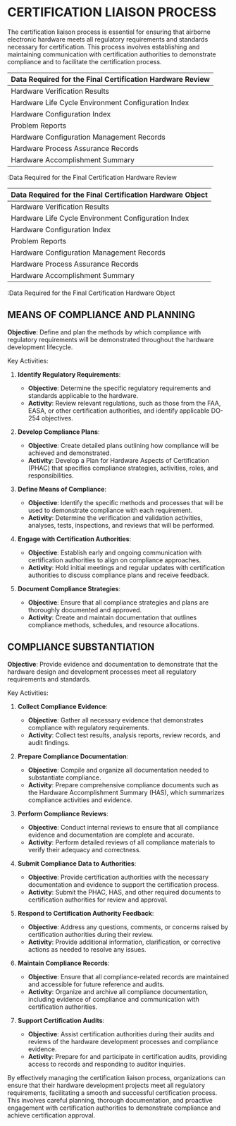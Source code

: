 # CERTIFICATION LIAISON PROCESS

The certification liaison process is essential for ensuring that airborne electronic hardware meets all regulatory requirements and standards necessary for certification. This process involves establishing and maintaining communication with certification authorities to demonstrate compliance and to facilitate the certification process.

| Data Required for the Final Certification Hardware Review |
|:----------------------------------------------------------|
| Hardware Verification Results                             |
| Hardware Life Cycle Environment Configuration Index       |
| Hardware Configuration Index                              |
| Problem Reports                                           |
| Hardware Configuration Management Records                 |
| Hardware Process Assurance Records                        |
| Hardware Accomplishment Summary                           |
:Data Required for the Final Certification Hardware Review

| Data Required for the Final Certification Hardware Object |
|:----------------------------------------------------------|
| Hardware Verification Results                             |
| Hardware Life Cycle Environment Configuration Index       |
| Hardware Configuration Index                              |
| Problem Reports                                           |
| Hardware Configuration Management Records                 |
| Hardware Process Assurance Records                        |
| Hardware Accomplishment Summary                           |
:Data Required for the Final Certification Hardware Object

## MEANS OF COMPLIANCE AND PLANNING

**Objective**: Define and plan the methods by which compliance with regulatory requirements will be demonstrated throughout the hardware development lifecycle.

Key Activities:

1. **Identify Regulatory Requirements**:

   - **Objective**: Determine the specific regulatory requirements and standards applicable to the hardware.
   - **Activity**: Review relevant regulations, such as those from the FAA, EASA, or other certification authorities, and identify applicable DO-254 objectives.

2. **Develop Compliance Plans**:

   - **Objective**: Create detailed plans outlining how compliance will be achieved and demonstrated.
   - **Activity**: Develop a Plan for Hardware Aspects of Certification (PHAC) that specifies compliance strategies, activities, roles, and responsibilities.

3. **Define Means of Compliance**:

   - **Objective**: Identify the specific methods and processes that will be used to demonstrate compliance with each requirement.
   - **Activity**: Determine the verification and validation activities, analyses, tests, inspections, and reviews that will be performed.

4. **Engage with Certification Authorities**:

   - **Objective**: Establish early and ongoing communication with certification authorities to align on compliance approaches.
   - **Activity**: Hold initial meetings and regular updates with certification authorities to discuss compliance plans and receive feedback.

5. **Document Compliance Strategies**:

   - **Objective**: Ensure that all compliance strategies and plans are thoroughly documented and approved.
   - **Activity**: Create and maintain documentation that outlines compliance methods, schedules, and resource allocations.

## COMPLIANCE SUBSTANTIATION

**Objective**: Provide evidence and documentation to demonstrate that the hardware design and development processes meet all regulatory requirements and standards.

Key Activities:

1. **Collect Compliance Evidence**:

   - **Objective**: Gather all necessary evidence that demonstrates compliance with regulatory requirements.
   - **Activity**: Collect test results, analysis reports, review records, and audit findings.

2. **Prepare Compliance Documentation**:

   - **Objective**: Compile and organize all documentation needed to substantiate compliance.
   - **Activity**: Prepare comprehensive compliance documents such as the Hardware Accomplishment Summary (HAS), which summarizes compliance activities and evidence.

3. **Perform Compliance Reviews**:

   - **Objective**: Conduct internal reviews to ensure that all compliance evidence and documentation are complete and accurate.
   - **Activity**: Perform detailed reviews of all compliance materials to verify their adequacy and correctness.

4. **Submit Compliance Data to Authorities**:

   - **Objective**: Provide certification authorities with the necessary documentation and evidence to support the certification process.
   - **Activity**: Submit the PHAC, HAS, and other required documents to certification authorities for review and approval.

5. **Respond to Certification Authority Feedback**:

   - **Objective**: Address any questions, comments, or concerns raised by certification authorities during their review.
   - **Activity**: Provide additional information, clarification, or corrective actions as needed to resolve any issues.

6. **Maintain Compliance Records**:

   - **Objective**: Ensure that all compliance-related records are maintained and accessible for future reference and audits.
   - **Activity**: Organize and archive all compliance documentation, including evidence of compliance and communication with certification authorities.

7. **Support Certification Audits**:

   - **Objective**: Assist certification authorities during their audits and reviews of the hardware development processes and compliance evidence.
   - **Activity**: Prepare for and participate in certification audits, providing access to records and responding to auditor inquiries.

By effectively managing the certification liaison process, organizations can ensure that their hardware development projects meet all regulatory requirements, facilitating a smooth and successful certification process. This involves careful planning, thorough documentation, and proactive engagement with certification authorities to demonstrate compliance and achieve certification approval.

